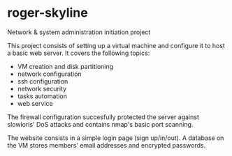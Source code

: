 # roger-skyline
Network &amp; system administration initiation project

This project consists of setting up a virtual machine and configure it to host a basic web server. It covers the following topics:
* VM creation and disk partitioning
* network configuration
* ssh configuration
* network security
* tasks automation
* web service

The firewall configuration succesfully protected the server against slowloris' DoS attacks and contains nmap's basic port scanning.

The website consists in a simple login page (sign up/in/out). A database on the VM stores members' email addresses and encrypted passwords.
